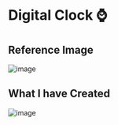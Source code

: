 # Digital Clock ⌚

## Reference Image

![image](https://user-images.githubusercontent.com/84569241/183282192-6af67d13-de17-4a16-86ed-2e2c95cd3cc4.png)

## What I have Created

![image](https://user-images.githubusercontent.com/84569241/183282205-3b7938f0-7100-4b19-9991-1948cf47be32.png)
